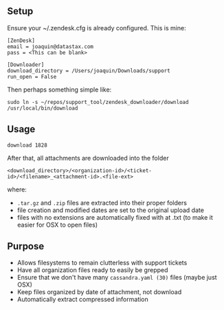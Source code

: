 Setup
-----

Ensure your ~/.zendesk.cfg is already configured. This is mine:

    [ZenDesk]
    email = joaquin@datastax.com
    pass = <This can be blank>

    [Downloader]
    download_directory = /Users/joaquin/Downloads/support
    run_open = False

Then perhaps something simple like:

    sudo ln -s ~/repos/support_tool/zendesk_downloader/download /usr/local/bin/download

Usage
-----

    download 1828

After that, all attachments are downloaded into the folder

    <download_directory>/<organization-id>/<ticket-id>/<filename>_<attachment-id>.<file-ext>

where:

* `.tar.gz` and `.zip` files are extracted into their proper folders
* file creation and modified dates are set to the original upload date
* files with no extensions are automatically fixed with at .txt (to make it easier for OSX to open files)

Purpose
-------

* Allows filesystems to remain clutterless with support tickets
* Have all organization files ready to easily be grepped
* Ensure that we don't have many `cassandra.yaml (30)` files (maybe just OSX)
* Keep files organized by date of attachment, not download
* Automatically extract compressed information
